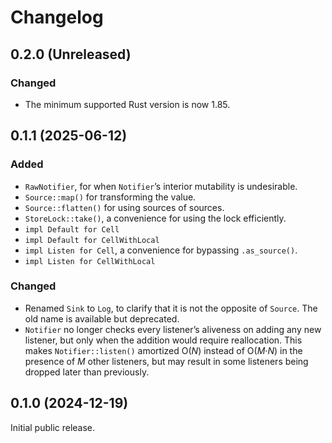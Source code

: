 # Changelog

## 0.2.0 (Unreleased)

### Changed

- The minimum supported Rust version is now 1.85.

## 0.1.1 (2025-06-12)

### Added

- `RawNotifier`, for when `Notifier`’s interior mutability is undesirable.
- `Source::map()` for transforming the value.
- `Source::flatten()` for using sources of sources.
- `StoreLock::take()`, a convenience for using the lock efficiently.
- `impl Default for Cell`
- `impl Default for CellWithLocal`
- `impl Listen for Cell`, a convenience for bypassing `.as_source()`.
- `impl Listen for CellWithLocal`

### Changed

- Renamed `Sink` to `Log`, to clarify that it is not the opposite of `Source`.
  The old name is available but deprecated.
- `Notifier` no longer checks every listener’s aliveness on adding any new listener, but only when the addition would require reallocation.
  This makes `Notifier::listen()` amortized O(<var>N</var>) instead of O(<var>M</var>·<var>N</var>) in the presence of <var>M</var> other listeners, but may result in some listeners being dropped later than previously.

## 0.1.0 (2024-12-19)

Initial public release.
